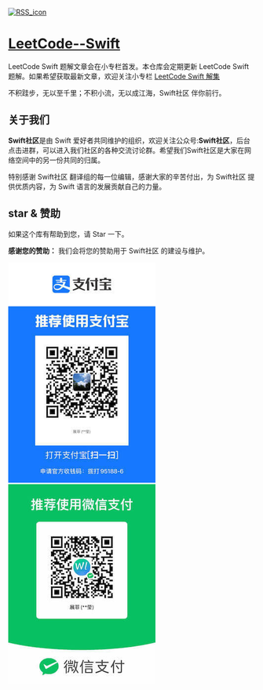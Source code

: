 [![RSS_icon](https://img.shields.io/badge/RSS-Atom-orange)](https://github.com/SwiftCommunityRes/LeetCode--Swift/releases.atom)

# [LeetCode--Swift]()

LeetCode Swift 题解文章会在小专栏首发。本仓库会定期更新 LeetCode Swift 题解。如果希望获取最新文章，欢迎关注小专栏 [LeetCode Swift 解集](https://xiaozhuanlan.com/LeetCode-Swift)

不积跬步，无以至千里；不积小流，无以成江海，Swift社区 伴你前行。

## 关于我们

**Swift社区**是由 Swift 爱好者共同维护的组织，欢迎关注公众号:**Swift社区**，后台点击进群，可以进入我们社区的各种交流讨论群。希望我们Swift社区是大家在网络空间中的另一份共同的归属。

特别感谢 Swift社区 翻译组的每一位编辑，感谢大家的辛苦付出，为 Swift社区 提供优质内容，为 Swift 语言的发展贡献自己的力量。

## star & 赞助

如果这个库有帮助到您，请 Star 一下。

**感谢您的赞助：** 我们会将您的赞助用于 Swift社区 的建设与维护。

![](https://github.com/SwiftCommunityRes/article-ios/blob/main/Assets/swift-alipay.png?raw=true) ![](https://github.com/SwiftCommunityRes/article-ios/raw/main/Assets/swift-wechat.png)